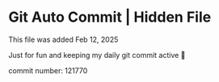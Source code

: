 # Git Auto Commit | Hidden File

This file was added Feb 12, 2025

Just for fun and keeping my daily git commit active 🤪

commit number: 121770
